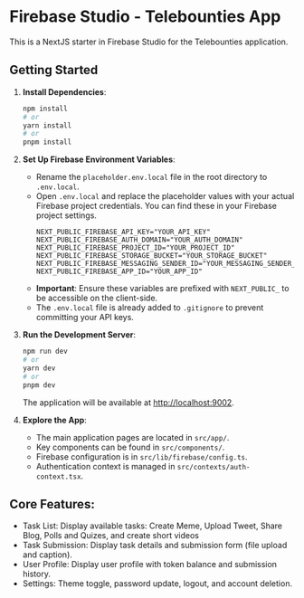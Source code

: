 
# Firebase Studio - Telebounties App

This is a NextJS starter in Firebase Studio for the Telebounties application.

## Getting Started

1.  **Install Dependencies**:
    ```bash
    npm install
    # or
    yarn install
    # or
    pnpm install
    ```

2.  **Set Up Firebase Environment Variables**:
    *   Rename the `placeholder.env.local` file in the root directory to `.env.local`.
    *   Open `.env.local` and replace the placeholder values with your actual Firebase project credentials. You can find these in your Firebase project settings.
        ```
        NEXT_PUBLIC_FIREBASE_API_KEY="YOUR_API_KEY"
        NEXT_PUBLIC_FIREBASE_AUTH_DOMAIN="YOUR_AUTH_DOMAIN"
        NEXT_PUBLIC_FIREBASE_PROJECT_ID="YOUR_PROJECT_ID"
        NEXT_PUBLIC_FIREBASE_STORAGE_BUCKET="YOUR_STORAGE_BUCKET"
        NEXT_PUBLIC_FIREBASE_MESSAGING_SENDER_ID="YOUR_MESSAGING_SENDER_ID"
        NEXT_PUBLIC_FIREBASE_APP_ID="YOUR_APP_ID"
        ```
    *   **Important**: Ensure these variables are prefixed with `NEXT_PUBLIC_` to be accessible on the client-side.
    *   The `.env.local` file is already added to `.gitignore` to prevent committing your API keys.

3.  **Run the Development Server**:
    ```bash
    npm run dev
    # or
    yarn dev
    # or
    pnpm dev
    ```
    The application will be available at [http://localhost:9002](http://localhost:9002).

4.  **Explore the App**:
    *   The main application pages are located in `src/app/`.
    *   Key components can be found in `src/components/`.
    *   Firebase configuration is in `src/lib/firebase/config.ts`.
    *   Authentication context is managed in `src/contexts/auth-context.tsx`.

## Core Features:

- Task List: Display available tasks: Create Meme, Upload Tweet, Share Blog, Polls and Quizes, and create short videos
- Task Submission: Display task details and submission form (file upload and caption).
- User Profile: Display user profile with token balance and submission history.
- Settings: Theme toggle, password update, logout, and account deletion.

